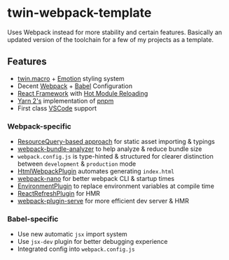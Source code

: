 # twin-webpack-template

Uses Webpack instead for more stability and certain features. Basically an updated version of the toolchain for a few of my projects as a template.

## Features

- [twin.macro](https://github.com/ben-rogerson/twin.macro) + [Emotion](https://emotion.sh) styling system
- Decent [Webpack](https://webpack.js.org/) + [Babel](https://babeljs.io/) Configuration
- [React Framework](https://reactjs.org/) with [Hot Module Reloading](https://webpack.js.org/concepts/hot-module-replacement/)
- [Yarn 2's](https://yarnpkg.com/) implementation of [pnpm](https://pnpm.io/)
- First class [VSCode](https://code.visualstudio.com/) support

### Webpack-specific

- [ResourceQuery-based approach](https://webpack.js.org/guides/asset-modules/#replacing-inline-loader-syntax) for static asset importing & typings
- [webpack-bundle-analyzer](https://github.com/webpack-contrib/webpack-bundle-analyzer) to help analyze & reduce bundle size
- `webpack.config.js` is type-hinted & structured for clearer distinction between `development` & `production` mode
- [HtmlWebpackPlugin](https://webpack.js.org/plugins/html-webpack-plugin/) automates generating `index.html`
- [webpack-nano](https://github.com/shellscape/webpack-nano) for better webpack CLI & startup times
- [EnvironmentPlugin](https://webpack.js.org/plugins/environment-plugin/) to replace environment variables at compile time
- [ReactRefreshPlugin](https://github.com/pmmmwh/react-refresh-webpack-plugin) for HMR
- [webpack-plugin-serve](https://github.com/shellscape/webpack-plugin-serve) for more efficient dev server & HMR

### Babel-specific

- Use new automatic `jsx` import system
- Use `jsx-dev` plugin for better debugging experience
- Integrated config into `webpack.config.js`
